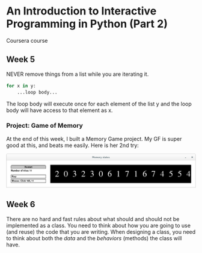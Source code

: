 
# An Introduction to Interactive Programming in Python (Part 2) 

Coursera course

## Week 5

NEVER remove things from a list while you are iterating it.

```python
for x in y:
    ...loop body...
```

The loop body will execute once for each element of the list y
and the loop body will have access to that element as x.

### Project: Game of Memory

At the end of this week, I built a Memory Game project.
My GF is super good at this, and beats me easily.
Here is her 2nd try:

![Image of Pong](./pic/memory.png)

## Week 6

There are no hard and fast rules about what should and should not be implemented as a class.
You need to think about how you are going to use (and reuse) the code that you are writing.
When designing a class, you need to think about both the _data_ and the _behaviors_ (methods) the class will have.


